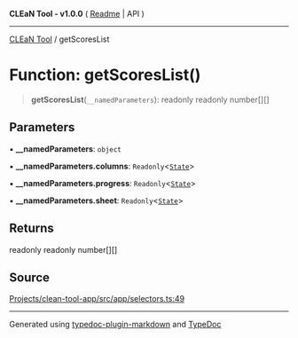 **CLEaN Tool - v1.0.0** ( [Readme](../README.md) \| API )

***

[CLEaN Tool](../exports.md) / getScoresList

# Function: getScoresList()

> **getScoresList**(`__namedParameters`): readonly readonly number[][]

## Parameters

▪ **\_\_namedParameters**: `object`

▪ **\_\_namedParameters.columns**: `Readonly`\<[`State`](../interfaces/State.md)\>

▪ **\_\_namedParameters.progress**: `Readonly`\<[`State`](../interfaces/State.md)\>

▪ **\_\_namedParameters.sheet**: `Readonly`\<[`State`](../interfaces/State.md)\>

## Returns

readonly readonly number[][]

## Source

[Projects/clean-tool-app/src/app/selectors.ts:49](https://github.com/yuckyh/clean-tool-app/)

***

Generated using [typedoc-plugin-markdown](https://www.npmjs.com/package/typedoc-plugin-markdown) and [TypeDoc](https://typedoc.org/)
